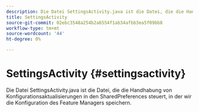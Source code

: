 ```yaml
---
description: Die Datei SettingsActivity.java ist die Datei, die die Handhabung von Konfigurationsaktualisierungen in den SharedPreferences steuert, in der wir die Konfiguration des Feature Managers speichern.
title: SettingsActivity
source-git-commit: 02ebc3548a254b2a6554f1ab34afbb3ea5f09bb8
workflow-type: tm+mt
source-wordcount: '44'
ht-degree: 0%

---
```


# SettingsActivity {#settingsactivity}

Die Datei SettingsActivity.java ist die Datei, die die Handhabung von Konfigurationsaktualisierungen in den SharedPreferences steuert, in der wir die Konfiguration des Feature Managers speichern.
